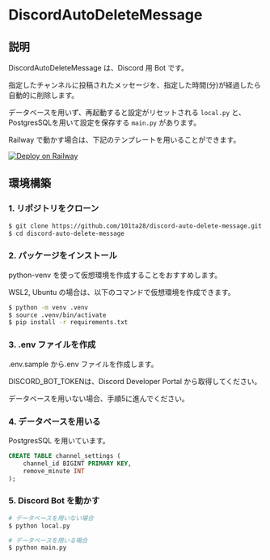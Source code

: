 # DiscordAutoDeleteMessage

## 説明

DiscordAutoDeleteMessage は、Discord 用 Bot です。

指定したチャンネルに投稿されたメッセージを、指定した時間(分)が経過したら自動的に削除します。

データベースを用いず、再起動すると設定がリセットされる `local.py` と、PostgresSQLを用いて設定を保存する `main.py` があります。

Railway で動かす場合は、下記のテンプレートを用いることができます。

[![Deploy on Railway](https://railway.app/button.svg)](https://railway.app/template/QJbiIN?referralCode=wih4oH)

## 環境構築

### 1. リポジトリをクローン

```bash
$ git clone https://github.com/101ta28/discord-auto-delete-message.git
$ cd discord-auto-delete-message
```

### 2. パッケージをインストール

python-venv を使って仮想環境を作成することをおすすめします。

WSL2, Ubuntu の場合は、以下のコマンドで仮想環境を作成できます。

```bash
$ python -m venv .venv
$ source .venv/bin/activate
$ pip install -r requirements.txt
```

### 3. .env ファイルを作成

.env.sample から.env ファイルを作成します。

DISCORD_BOT_TOKENは、Discord Developer Portal から取得してください。

データベースを用いない場合、手順5に進んでください。

### 4. データベースを用いる

PostgresSQL を用いています。

```sql
CREATE TABLE channel_settings (
    channel_id BIGINT PRIMARY KEY,
    remove_minute INT
);
```

### 5. Discord Bot を動かす

```bash
# データベースを用いない場合
$ python local.py

# データベースを用いる場合
$ python main.py
```
